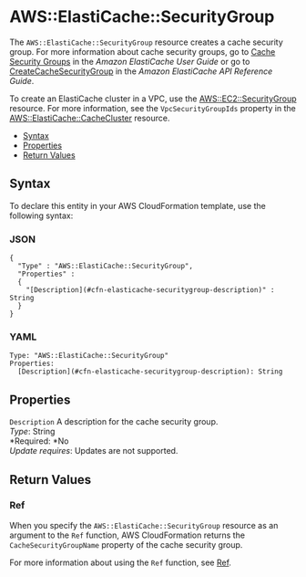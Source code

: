 # AWS::ElastiCache::SecurityGroup<a name="aws-properties-elasticache-security-group"></a>

The `AWS::ElastiCache::SecurityGroup` resource creates a cache security group\. For more information about cache security groups, go to [Cache Security Groups](http://docs.aws.amazon.com/AmazonElastiCache/latest/UserGuide/CacheSecurityGroup.html) in the *Amazon ElastiCache User Guide* or go to [CreateCacheSecurityGroup](http://docs.aws.amazon.com/AmazonElastiCache/latest/APIReference/API_CreateCacheSecurityGroup.html) in the *Amazon ElastiCache API Reference Guide*\.

To create an ElastiCache cluster in a VPC, use the [AWS::EC2::SecurityGroup](aws-properties-ec2-security-group.md) resource\. For more information, see the `VpcSecurityGroupIds` property in the [AWS::ElastiCache::CacheCluster](aws-properties-elasticache-cache-cluster.md) resource\.


+ [Syntax](#aws-resource-elasticache-securitygroup-syntax)
+ [Properties](#w3ab2c21c10d553c11)
+ [Return Values](#w3ab2c21c10d553c13)

## Syntax<a name="aws-resource-elasticache-securitygroup-syntax"></a>

To declare this entity in your AWS CloudFormation template, use the following syntax:

### JSON<a name="aws-resource-elasticache-securitygroup-syntax.json"></a>

```
{
  "Type" : "AWS::ElastiCache::SecurityGroup",
  "Properties" :
  {
    "[Description](#cfn-elasticache-securitygroup-description)" : String
  }
}
```

### YAML<a name="aws-resource-elasticache-securitygroup-syntax.yaml"></a>

```
Type: "AWS::ElastiCache::SecurityGroup"
Properties:
  [Description](#cfn-elasticache-securitygroup-description): String
```

## Properties<a name="w3ab2c21c10d553c11"></a>

`Description`  <a name="cfn-elasticache-securitygroup-description"></a>
A description for the cache security group\.  
*Type*: String  
*Required: *No  
*Update requires*: Updates are not supported\.

## Return Values<a name="w3ab2c21c10d553c13"></a>

### Ref<a name="w3ab2c21c10d553c13b2"></a>

When you specify the `AWS::ElastiCache::SecurityGroup` resource as an argument to the `Ref` function, AWS CloudFormation returns the `CacheSecurityGroupName` property of the cache security group\.

For more information about using the `Ref` function, see [Ref](intrinsic-function-reference-ref.md)\.
